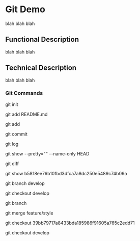 # Git Demo

blah blah blah

## Functional Description

blah blah blah

## Technical Description

blah blah blah

### Git Commands

git init

git add README.md

git add

git commit

git log

git show --pretty="" --name-only HEAD

git diff

git show b5818ee76b10fbd3dfca7a8dc250e5489c74b09a

git branch develop

git checkout develop

git branch

git merge feature/style

git checkout 39bb79717a8433bda185986f91605a765c2edd71

git checkout develop
